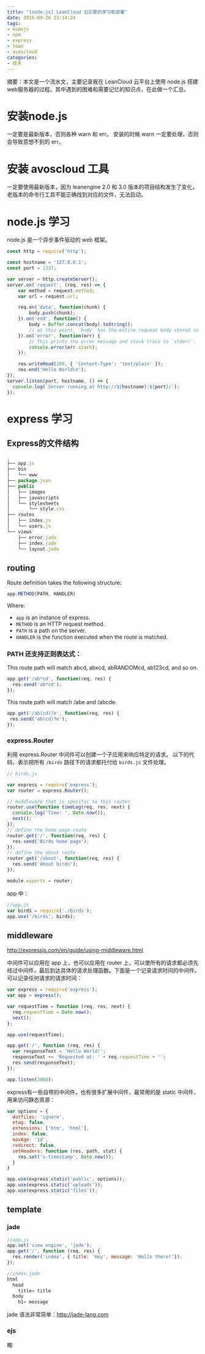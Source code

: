 ```yaml
---
title: "[node.js] LeanCloud 云引擎的学习和部署"
date: 2016-09-26 23:14:24
tags:
- nodejs
- npm
- express
- lean
- avoscloud
categories: 
- 技术
---
```


摘要：本文是一个流水文，主要记录我在 LeanCloud 云平台上使用 node.js 搭建web服务器的过程。其中遇到的困难和需要记忆的知识点，在此做一个汇总。


# 安装node.js

一定要是最新版本，否则各种 warn 和 err。
安装的时候 warn 一定要处理，否则会导致意想不到的 err。

# 安装 avoscloud 工具

一定要使用最新版本，因为 leanengine 2.0 和 3.0 版本的项目结构发生了变化，老版本的命令行工具不能正确找到对应的文件，无法启动。

# node.js 学习

node.js 是一个异步事件驱动的 web 框架。

```js
const http = require('http');

const hostname = '127.0.0.1';
const port = 1337;

var server = http.createServer();
server.on('request', (req, res) => {
    var method = request.method;
    var url = request.url;

    req.on('data', function(chunk) {
        body.push(chunk);
    }).on('end', function() {
        body = Buffer.concat(body).toString();
        // at this point, `body` has the entire request body stored in it as a string
    }).on('error', function(err) {
        // This prints the error message and stack trace to `stderr`.
        console.error(err.stack);
    });

    res.writeHead(200, { 'Content-Type': 'text/plain' });
    res.end('Hello World\n');
});
server.listen(port, hostname, () => {
  console.log(`Server running at http://${hostname}:${port}/`);
});
```

# express 学习

## Express的文件结构

```js
.
├── app.js
├── bin
│   └── www
├── package.json
├── public
│   ├── images
│   ├── javascripts
│   └── stylesheets
│       └── style.css
├── routes
│   ├── index.js
│   └── users.js
└── views
    ├── error.jade
    ├── index.jade
    └── layout.jade
```

## routing

Route definition takes the following structure:
```js
app.METHOD(PATH, HANDLER)
```

Where:

* `app` is an instance of express.
* `METHOD` is an HTTP request method.
* `PATH` is a path on the server.
* `HANDLER` is the function executed when the route is matched.


### PATH 还支持正则表达式：

This route path will match abcd, abxcd, abRANDOMcd, ab123cd, and so on.

```js
app.get('/ab*cd', function(req, res) {
  res.send('ab*cd');
});
```

This route path will match /abe and /abcde.

```js
app.get('/ab(cd)?e', function(req, res) {
 res.send('ab(cd)?e');
});
```


### express.Router

利用 express.Router 中间件可以创建一个子应用来响应特定的请求。
以下的代码，表示把所有 `/birds` 路径下的请求都托付给 `birds.js` 文件处理。

```js
// birds.js

var express = require('express');
var router = express.Router();

// middleware that is specific to this router
router.use(function timeLog(req, res, next) {
  console.log('Time: ', Date.now());
  next();
});
// define the home page route
router.get('/', function(req, res) {
  res.send('Birds home page');
});
// define the about route
router.get('/about', function(req, res) {
  res.send('About birds');
});

module.exports = router;

```

app 中：

```js
//app.js
var birds = require('./birds');
app.use('/birds', birds);
```


## middleware

<http://expressjs.com/en/guide/using-middleware.html>

中间件可以应用在 app 上，也可以应用在 router 上，可以使所有的请求都必须先经过中间件，最后到达具体的请求处理函数。下面是一个记录请求时间的中间件，可以记录任何请求的请求时间：

```js
var express = require('express');
var app = express();

var requestTime = function (req, res, next) {
  req.requestTime = Date.now();
  next();
};

app.use(requestTime);

app.get('/', function (req, res) {
  var responseText = 'Hello World!';
  responseText += 'Requested at: ' + req.requestTime + '';
  res.send(responseText);
});

app.listen(3000);
```

express有一些自带的中间件，也有很多扩展中间件，最常用的是 static 中间件，用来访问静态资源：

```js
var options = {
  dotfiles: 'ignore',
  etag: false,
  extensions: ['htm', 'html'],
  index: false,
  maxAge: '1d',
  redirect: false,
  setHeaders: function (res, path, stat) {
    res.set('x-timestamp', Date.now());
  }
}

app.use(express.static('public', options));
app.use(express.static('uploads'));
app.use(express.static('files'));

```

## template

### jade

```js
//app.js
app.set('view engine', 'jade');
app.get('/', function (req, res) {
  res.render('index', { title: 'Hey', message: 'Hello there!'});
});
```

```js
//index.jade
html
  head
    title= title
  body
    h1= message
```

jade 语法非常简单：<http://jade-lang.com>

### ejs

略

